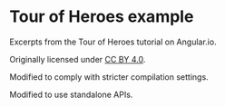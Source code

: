 # Tour of Heroes example

Excerpts from the Tour of Heroes tutorial on Angular.io.

Originally licensed under
[CC BY 4.0](https://creativecommons.org/licenses/by/4.0/).

Modified to comply with stricter compilation settings.

Modified to use standalone APIs.
